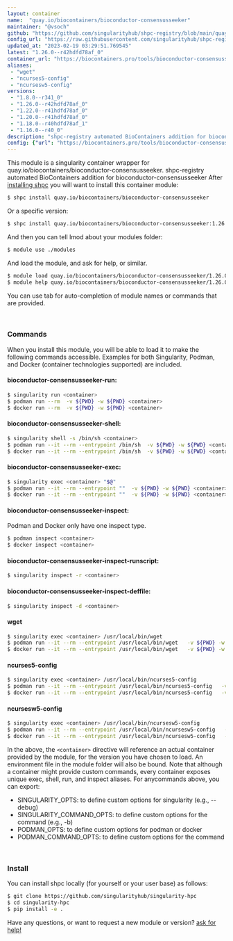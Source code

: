 ```yaml
---
layout: container
name:  "quay.io/biocontainers/bioconductor-consensusseeker"
maintainer: "@vsoch"
github: "https://github.com/singularityhub/shpc-registry/blob/main/quay.io/biocontainers/bioconductor-consensusseeker/container.yaml"
config_url: "https://raw.githubusercontent.com/singularityhub/shpc-registry/main/quay.io/biocontainers/bioconductor-consensusseeker/container.yaml"
updated_at: "2023-02-19 03:29:51.769545"
latest: "1.26.0--r42hdfd78af_0"
container_url: "https://biocontainers.pro/tools/bioconductor-consensusseeker"
aliases:
 - "wget"
 - "ncurses5-config"
 - "ncursesw5-config"
versions:
 - "1.8.0--r341_0"
 - "1.26.0--r42hdfd78af_0"
 - "1.22.0--r41hdfd78af_0"
 - "1.20.0--r41hdfd78af_0"
 - "1.18.0--r40hdfd78af_1"
 - "1.16.0--r40_0"
description: "shpc-registry automated BioContainers addition for bioconductor-consensusseeker"
config: {"url": "https://biocontainers.pro/tools/bioconductor-consensusseeker", "maintainer": "@vsoch", "description": "shpc-registry automated BioContainers addition for bioconductor-consensusseeker", "latest": {"1.26.0--r42hdfd78af_0": "sha256:28d6e2e693e769f81dfeb1f45762fa508adce593103ceb8f402942f680251706"}, "tags": {"1.8.0--r341_0": "sha256:dc8f12362f56063ed369aa5b9b987b0cd830dffdbf8f2c63e59b3470ad70dfaf", "1.26.0--r42hdfd78af_0": "sha256:28d6e2e693e769f81dfeb1f45762fa508adce593103ceb8f402942f680251706", "1.22.0--r41hdfd78af_0": "sha256:48e08dcf0aa5863e8bb3720fb8f173c5c34f257ef18d7af2a4bd099c5daf7eb4", "1.20.0--r41hdfd78af_0": "sha256:4416079b34875cdb62ca1abd3a21576e8e565cfaf6c6ad189ab7fecaa455cf2d", "1.18.0--r40hdfd78af_1": "sha256:4e4aa8bae59070dab7dd6ee06b42e4339104eedeef76d43d86f392ad5b952407", "1.16.0--r40_0": "sha256:a5ec5df8846213068f860595368c39b31e96fab080a9e0024aba9fd750a7ba25"}, "docker": "quay.io/biocontainers/bioconductor-consensusseeker", "aliases": {"wget": "/usr/local/bin/wget", "ncurses5-config": "/usr/local/bin/ncurses5-config", "ncursesw5-config": "/usr/local/bin/ncursesw5-config"}}
---
```


This module is a singularity container wrapper for quay.io/biocontainers/bioconductor-consensusseeker.
shpc-registry automated BioContainers addition for bioconductor-consensusseeker
After [installing shpc](#install) you will want to install this container module:


```bash
$ shpc install quay.io/biocontainers/bioconductor-consensusseeker
```

Or a specific version:

```bash
$ shpc install quay.io/biocontainers/bioconductor-consensusseeker:1.26.0--r42hdfd78af_0
```

And then you can tell lmod about your modules folder:

```bash
$ module use ./modules
```

And load the module, and ask for help, or similar.

```bash
$ module load quay.io/biocontainers/bioconductor-consensusseeker/1.26.0--r42hdfd78af_0
$ module help quay.io/biocontainers/bioconductor-consensusseeker/1.26.0--r42hdfd78af_0
```

You can use tab for auto-completion of module names or commands that are provided.

<br>

### Commands

When you install this module, you will be able to load it to make the following commands accessible.
Examples for both Singularity, Podman, and Docker (container technologies supported) are included.

#### bioconductor-consensusseeker-run:

```bash
$ singularity run <container>
$ podman run --rm  -v ${PWD} -w ${PWD} <container>
$ docker run --rm  -v ${PWD} -w ${PWD} <container>
```

#### bioconductor-consensusseeker-shell:

```bash
$ singularity shell -s /bin/sh <container>
$ podman run --it --rm --entrypoint /bin/sh  -v ${PWD} -w ${PWD} <container>
$ docker run --it --rm --entrypoint /bin/sh  -v ${PWD} -w ${PWD} <container>
```

#### bioconductor-consensusseeker-exec:

```bash
$ singularity exec <container> "$@"
$ podman run --it --rm --entrypoint ""  -v ${PWD} -w ${PWD} <container> "$@"
$ docker run --it --rm --entrypoint ""  -v ${PWD} -w ${PWD} <container> "$@"
```

#### bioconductor-consensusseeker-inspect:

Podman and Docker only have one inspect type.

```bash
$ podman inspect <container>
$ docker inspect <container>
```

#### bioconductor-consensusseeker-inspect-runscript:

```bash
$ singularity inspect -r <container>
```

#### bioconductor-consensusseeker-inspect-deffile:

```bash
$ singularity inspect -d <container>
```


#### wget

```bash
$ singularity exec <container> /usr/local/bin/wget
$ podman run --it --rm --entrypoint /usr/local/bin/wget   -v ${PWD} -w ${PWD} <container> -c " $@"
$ docker run --it --rm --entrypoint /usr/local/bin/wget   -v ${PWD} -w ${PWD} <container> -c " $@"
```


#### ncurses5-config

```bash
$ singularity exec <container> /usr/local/bin/ncurses5-config
$ podman run --it --rm --entrypoint /usr/local/bin/ncurses5-config   -v ${PWD} -w ${PWD} <container> -c " $@"
$ docker run --it --rm --entrypoint /usr/local/bin/ncurses5-config   -v ${PWD} -w ${PWD} <container> -c " $@"
```


#### ncursesw5-config

```bash
$ singularity exec <container> /usr/local/bin/ncursesw5-config
$ podman run --it --rm --entrypoint /usr/local/bin/ncursesw5-config   -v ${PWD} -w ${PWD} <container> -c " $@"
$ docker run --it --rm --entrypoint /usr/local/bin/ncursesw5-config   -v ${PWD} -w ${PWD} <container> -c " $@"
```



In the above, the `<container>` directive will reference an actual container provided
by the module, for the version you have chosen to load. An environment file in the
module folder will also be bound. Note that although a container
might provide custom commands, every container exposes unique exec, shell, run, and
inspect aliases. For anycommands above, you can export:

 - SINGULARITY_OPTS: to define custom options for singularity (e.g., --debug)
 - SINGULARITY_COMMAND_OPTS: to define custom options for the command (e.g., -b)
 - PODMAN_OPTS: to define custom options for podman or docker
 - PODMAN_COMMAND_OPTS: to define custom options for the command

<br>

### Install

You can install shpc locally (for yourself or your user base) as follows:

```bash
$ git clone https://github.com/singularityhub/singularity-hpc
$ cd singularity-hpc
$ pip install -e .
```

Have any questions, or want to request a new module or version? [ask for help!](https://github.com/singularityhub/singularity-hpc/issues)